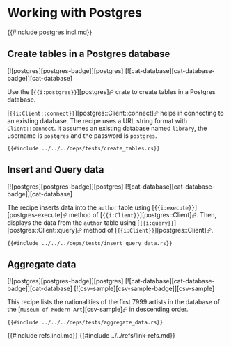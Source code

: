 # Working with Postgres

{{#include postgres.incl.md}}

## Create tables in a Postgres database

[![postgres][postgres-badge]][postgres]  [![cat-database][cat-database-badge]][cat-database]

Use the [`{{i:postgres}}`][postgres]⮳ crate to create tables in a Postgres database.

[`{{i:Client::connect}}`][postgres::Client::connect]⮳ helps in connecting to an existing database. The recipe uses a URL string format with `Client::connect`. It assumes an existing database named `library`, the username is `postgres` and the password is `postgres`.

```rust,editable,no_run
{{#include ../../../deps/tests/create_tables.rs}}
```

## Insert and Query data

[![postgres][postgres-badge]][postgres]  [![cat-database][cat-database-badge]][cat-database]

The recipe inserts data into the `author` table using [`{{i:execute}}`][postgres-execute]⮳ method of [`{{i:Client}}`][postgres::Client]⮳. Then, displays the data from the `author` table using [`{{i:query}}`][postgres::Client::query]⮳ method of [`{{i:Client}}`][postgres::Client]⮳.

```rust,editable,no_run
{{#include ../../../deps/tests/insert_query_data.rs}}
```

## Aggregate data

[![postgres][postgres-badge]][postgres]  [![cat-database][cat-database-badge]][cat-database]  [![csv-sample][csv-sample-badge]][csv-sample]

This recipe lists the nationalities of the first 7999 artists in the database of the [`Museum of Modern Art`][csv-sample]⮳ in descending order.

```rust,editable,no_run
{{#include ../../../deps/tests/aggregate_data.rs}}
```

{{#include refs.incl.md}}
{{#include ../../refs/link-refs.md}}
